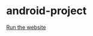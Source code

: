 # android-project

<a href="https://maxwellschrainer.github.io/android-project">Run the website</a>
